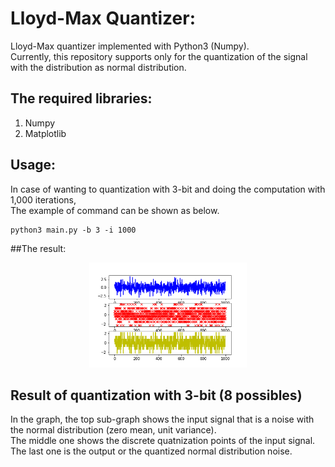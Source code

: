 # Lloyd-Max Quantizer:<br />
Lloyd-Max quantizer implemented with Python3 (Numpy). <br />
Currently, this repository supports only for the quantization of the signal <br /> 
with the distribution as normal distribution. <br />

## The required libraries:<br /> 
1. Numpy <br />
2. Matplotlib <br />

## Usage: <br /> 
In case of wanting to quantization with 3-bit and doing the computation with 1,000 iterations, <br />
The example of command can be shown as below. <br />
~~~shell
python3 main.py -b 3 -i 1000
~~~
##The result: <br />
<p align="center">
  <img width="50%" height="50%" src="https://github.com/FuengfusinNinnart/lloyd-max-quantizer/blob/master/outputs/results.png">
</p>

## Result of quantization with 3-bit (8 possibles) <br /> 
In the graph, the top sub-graph shows the input signal that is a noise with the normal distribution (zero mean, unit variance). <br />
The middle one shows the discrete quatnization points of the input signal. <br />
The last one is the output or the quantized normal distribution noise. <br />
